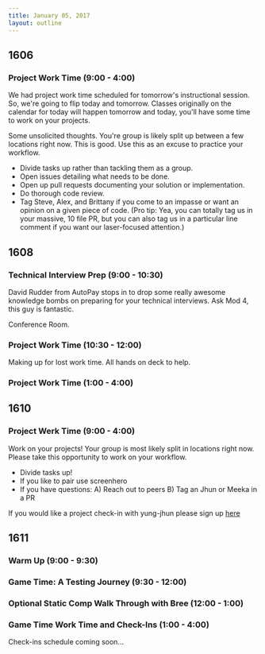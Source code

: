 ```yaml
---
title: January 05, 2017
layout: outline
---
```


## 1606

### Project Work Time (9:00 - 4:00)

We had project work time scheduled for tomorrow's instructional session. So, we're going to flip today and tomorrow. Classes originally on the calendar for today will happen tomorrow and today, you'll have some time to work on your projects.

Some unsolicited thoughts. You're group is likely split up between a few locations right now. This is good. Use this as an excuse to practice your workflow.

- Divide tasks up rather than tackling them as a group.
- Open issues detailing what needs to be done.
- Open up pull requests documenting your solution or implementation.
- Do thorough code review.
- Tag Steve, Alex, and Brittany if you come to an impasse or want an opinion on a given piece of code. (Pro tip: Yea, you can totally tag us in your massive, 10 file PR, but you can also tag us in a particular line comment if you want our laser-focused attention.)

## 1608

### Technical Interview Prep (9:00 - 10:30)  
David Rudder from AutoPay stops in to drop some really awesome knowledge bombs on preparing for your technical interviews. Ask Mod 4, this guy is fantastic.  

Conference Room.

### Project Work Time (10:30 - 12:00)
Making up for lost work time. All hands on deck to help.

### Project Work Time (1:00 - 4:00)


## 1610

### Project Werk Time (9:00 - 4:00)

Work on your projects!
Your group is most likely split in locations right now. Please take this opportunity to work on your workflow.

- Divide tasks up!
- If you like to pair use screenhero
- If you have questions:
    A) Reach out to peers
    B) Tag an Jhun or Meeka in a PR

If you would like a project check-in with yung-jhun please sign up [here](https://etherpad.e-cam2020.eu/p/optional-checkin)
## 1611

### Warm Up (9:00 - 9:30)

### Game Time: A Testing Journey (9:30 - 12:00)

### Optional Static Comp Walk Through with Bree (12:00 - 1:00)

### Game Time Work Time and Check-Ins (1:00 - 4:00)

Check-ins schedule coming soon...
